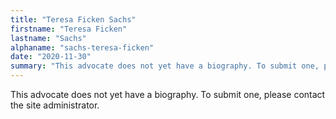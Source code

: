 ```yaml
---
title: "Teresa Ficken Sachs"
firstname: "Teresa Ficken"
lastname: "Sachs"
alphaname: "sachs-teresa-ficken"
date: "2020-11-30"
summary: "This advocate does not yet have a biography. To submit one, please contact the site administrator."
---
```

This advocate does not yet have a biography. To submit one, please contact the site administrator.

